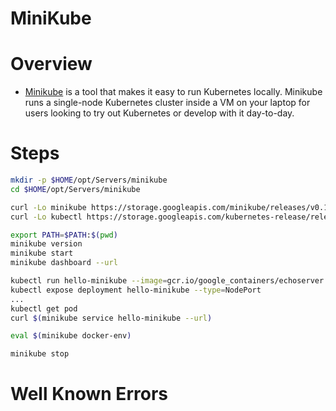 ﻿MiniKube
========

# Overview

- [Minikube](https://github.com/kubernetes/minikube) is a tool that makes it easy to run Kubernetes locally. Minikube runs a single-node Kubernetes cluster inside a VM on your laptop for users looking to try out Kubernetes or develop with it day-to-day.

# Steps

```bash
mkdir -p $HOME/opt/Servers/minikube
cd $HOME/opt/Servers/minikube

curl -Lo minikube https://storage.googleapis.com/minikube/releases/v0.13.1/minikube-linux-amd64 && chmod +x minikube
curl -Lo kubectl https://storage.googleapis.com/kubernetes-release/release/v1.4.6/bin/linux/amd64/kubectl && chmod +x kubectl

export PATH=$PATH:$(pwd)
minikube version
minikube start
minikube dashboard --url

kubectl run hello-minikube --image=gcr.io/google_containers/echoserver:1.4 --port=8080
kubectl expose deployment hello-minikube --type=NodePort
...
kubectl get pod
curl $(minikube service hello-minikube --url)

eval $(minikube docker-env)

minikube stop
```

# Well Known Errors
